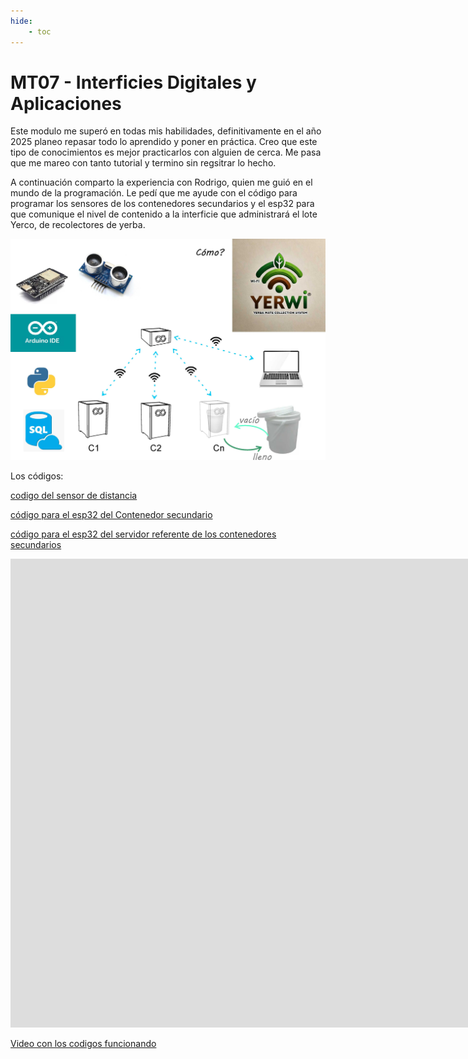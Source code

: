 ```yaml
---
hide:
    - toc
---
```


# MT07 - Interficies Digitales y Aplicaciones

Este modulo me superó en todas mis habilidades, definitivamente en el año 2025 planeo repasar todo lo aprendido y poner en práctica. Creo que este tipo de conocimientos es mejor practicarlos con alguien de cerca. Me pasa que me mareo con tanto tutorial y termino sin regsitrar lo hecho.

A continuación comparto la experiencia con Rodrigo, quien me guió en el mundo de la programación. Le pedí que me ayude con el código para programar los sensores de los contenedores secundarios y el esp32 para que comunique el nivel de contenido a la interficie que administrará el lote Yerco, de recolectores de yerba.

![](../images/pf/slide3.jpg)



Los códigos:

[codigo del sensor de distancia](../archivos/mt07/sensor.txt)

[código para el esp32 del Contenedor secundario](../archivos/mt07/ClienteUltimo.txt)

[código para el esp32 del servidor referente de los contenedores secundarios](../archivos/mt07/ServidorUltimo.txt)

<div class="video-wrapper">
<iframe width="1903" height="750" src="https://youtube.com/shorts/2R9s6jJsfNw?feature=share" title="Yerwi"
" frameborder="0" allow="accelerometer; autoplay; clipboard-write; encrypted-media; gyroscope; picture-in-picture; web-share" referrerpolicy="strict-origin-when-cross-origin" allowfullscreen></iframe>
</div>

[Video con los codigos funcionando](https://youtube.com/shorts/2R9s6jJsfNw?feature=share)




